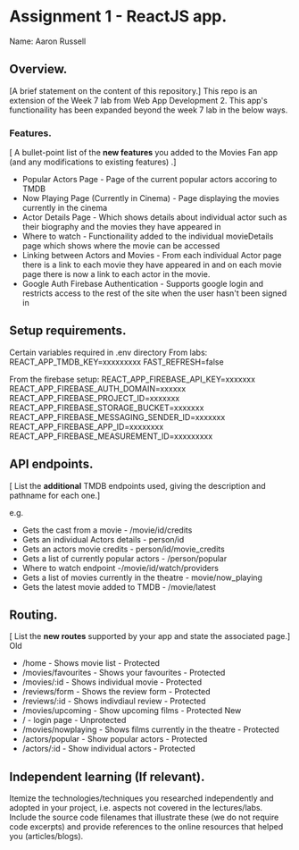 # Assignment 1 - ReactJS app.

Name: Aaron Russell

## Overview.

[A brief statement on the content of this repository.]
This repo is an extension of the Week 7 lab from Web App Development 2. This app's functionaility has been expanded beyond the week 7 lab in the below ways.

### Features.
[ A bullet-point list of the __new features__ you added to the Movies Fan app (and any modifications to existing features) .]
 
+ Popular Actors Page - Page of the current popular actors accoring to TMDB
+ Now Playing Page (Currently in Cinema) - Page displaying the movies currently in the cinema
+ Actor Details Page - Which shows details about individual actor such as their biography and the movies they have appeared in
+ Where to watch - Functionaility added to the individual movieDetails page which shows where the movie can be accessed
+ Linking between Actors and Movies - From each individual Actor page there is a link to each movie they have appeared in and on each movie page there is now a link to each actor in the movie.
+ Google Auth Firebase Authentication - Supports google login and restricts access to the rest of the site when the user hasn't been signed in

## Setup requirements.

Certain variables required in .env directory
From labs:
REACT_APP_TMDB_KEY=xxxxxxxxx
FAST_REFRESH=false


From the firebase setup:
REACT_APP_FIREBASE_API_KEY=xxxxxxx
REACT_APP_FIREBASE_AUTH_DOMAIN=xxxxxx
REACT_APP_FIREBASE_PROJECT_ID=xxxxxxx
REACT_APP_FIREBASE_STORAGE_BUCKET=xxxxxxx
REACT_APP_FIREBASE_MESSAGING_SENDER_ID=xxxxxxx
REACT_APP_FIREBASE_APP_ID=xxxxxxxx
REACT_APP_FIREBASE_MEASUREMENT_ID=xxxxxxxxx

## API endpoints.

[ List the __additional__ TMDB endpoints used, giving the description and pathname for each one.] 

e.g.
+ Gets the cast from a movie - /movie/id/credits
+ Gets an individual Actors details - person/id
+ Gets an actors movie credits - person/id/movie_credits
+ Gets a list of currently popular actors - /person/popular
+ Where to watch endpoint -/movie/id/watch/providers
+ Gets a list of movies currently in the theatre - movie/now_playing
+ Gets the latest movie added to TMDB - /movie/latest

## Routing.

[ List the __new routes__ supported by your app and state the associated page.]
Old
+ /home - Shows movie list - Protected
+ /movies/favourites - Shows your favourites - Protected
+ /movies/:id - Shows individual movie - Protected
+ /reviews/form - Shows the review form - Protected
+ /reviews/:id - Shows indivdiaul review - Protected
+ /movies/upcoming - Show upcoming films - Protected
New 
+ / - login page - Unprotected
+ /movies/nowplaying - Shows films currently in the theatre - Protected
+ /actors/popular - Show popular actors - Protected
+ /actors/:id - Show individual actors - Protected
## Independent learning (If relevant).

Itemize the technologies/techniques you researched independently and adopted in your project, 
i.e. aspects not covered in the lectures/labs. Include the source code filenames that illustrate these 
(we do not require code excerpts) and provide references to the online resources that helped you (articles/blogs).
